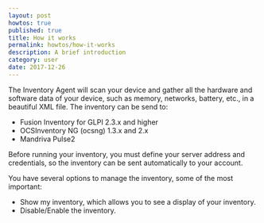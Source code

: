 ```yaml
---
layout: post
howtos: true
published: true
title: How it works
permalink: howtos/how-it-works
description: A brief introduction
category: user
date: 2017-12-26
---
```

The Inventory Agent will scan your device and gather all the hardware and software data of your device, such as memory, networks, battery, etc., in a beautiful XML file. The inventory can be send to:

- Fusion Inventory for GLPI 2.3.x and higher
- OCSInventory NG (ocsng) 1.3.x and 2.x
- Mandriva Pulse2

Before running your inventory, you must define your server address and credentials, so the inventory can be sent automatically to your account. 

You have several options to manage the inventory, some of the most important:

- Show my inventory, which allows you to see a display of your inventory.
- Disable/Enable the inventory.
